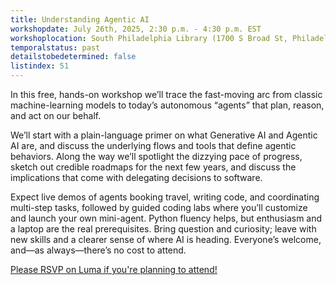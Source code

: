 ```yaml
---
title: Understanding Agentic AI
workshopdate: July 26th, 2025, 2:30 p.m. - 4:30 p.m. EST
workshoplocation: South Philadelphia Library (1700 S Broad St, Philadelphia, PA 19145)
temporalstatus: past
detailstobedetermined: false
listindex: 51
---
```


In this free, hands-on workshop we’ll trace the fast-moving arc from classic machine-learning models to today’s autonomous “agents” that plan, reason, and act on our behalf.

We’ll start with a plain-language primer on what Generative AI and Agentic AI are, and discuss the underlying flows and tools that define agentic behaviors. Along the way we’ll spotlight the dizzying pace of progress, sketch out credible roadmaps for the next few years, and discuss the implications that come with delegating decisions to software.

Expect live demos of agents booking travel, writing code, and coordinating multi-step tasks, followed by guided coding labs where you’ll customize and launch your own mini-agent. Python fluency helps, but enthusiasm and a laptop are the real prerequisites. Bring question and curiosity; leave with new skills and a clearer sense of where AI is heading. Everyone’s welcome, and—as always—there’s no cost to attend.

[​Please RSVP on Luma if you're planning to attend!](https://lu.ma/xng4xtu6)
